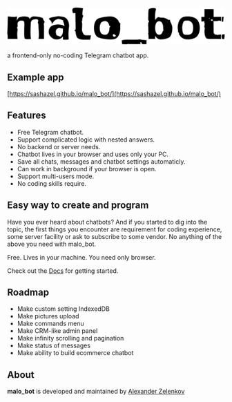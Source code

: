 ![malo_bot](/src/assets/logos/logo_black.svg)

a frontend-only no-coding Telegram chatbot app.

## Example app

[https://sashazel.github.io/malo_bot/](https://sashazel.github.io/malo_bot/)

## Features

- Free Telegram chatbot.
- Support complicated logic with nested answers.
- No backend or server needs. 
- Chatbot lives in your browser and uses only your PC.
- Save all chats, messages and chatbot settings automaticly.
- Can work in background if your browser is open.
- Support multi-users mode.
- No coding skills require.

## Easy way to create and program

Have you ever heard about chatbots? And if you started to dig into the topic, the first things you encounter are requirement for coding experience, some server facility or ask to subscribe to some vendor.
No anything of the above you need with malo_bot.

Free. Lives in your machine. You need only browser. 

Check out the [Docs](https://sashazel.github.io/malo_bot/docs) for getting started.

## Roadmap

- Make custom setting IndexedDB
- Make pictures upload
- Make commands menu
- Make CRM-like admin panel
- Make infinity scrolling and pagination
- Make status of messages
- Make ability to build ecommerce chatbot  

## About

**malo_bot** is developed and maintained by [Alexander Zelenkov](https://www.zelenkov.space/)
